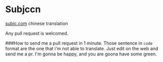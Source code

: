 Subjccn
=======

[subjc.com](http://subjc.com) chinese translation

Any pull request is welcomed.

###How to send me a pull request in 1 minute.
Those sentence in `code` format are the one that i'm not able to translate.
Just edit on the web and send me a pr.
I'm gonna be happy,
and you are goona have some green.
